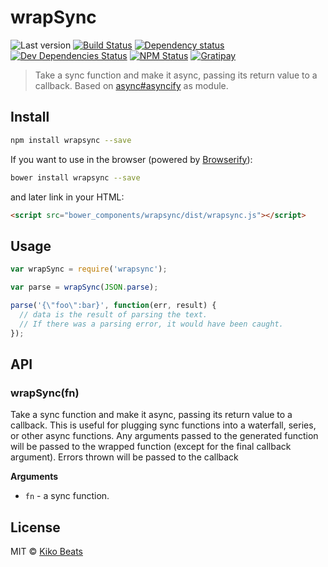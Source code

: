 # wrapSync

![Last version](https://img.shields.io/github/tag/Kikobeats/wrapsync.svg?style=flat-square)
[![Build Status](http://img.shields.io/travis/Kikobeats/wrapsync/master.svg?style=flat-square)](https://travis-ci.org/Kikobeats/wrapsync)
[![Dependency status](http://img.shields.io/david/Kikobeats/wrapsync.svg?style=flat-square)](https://david-dm.org/Kikobeats/wrapsync)
[![Dev Dependencies Status](http://img.shields.io/david/dev/Kikobeats/wrapsync.svg?style=flat-square)](https://david-dm.org/Kikobeats/wrapsync#info=devDependencies)
[![NPM Status](http://img.shields.io/npm/dm/wrapsync.svg?style=flat-square)](https://www.npmjs.org/package/wrapsync)
[![Gratipay](https://img.shields.io/gratipay/Kikobeats.svg?style=flat-square)](https://gratipay.com/~Kikobeats/)

> Take a sync function and make it async, passing its return value to a callback. Based on [async#asyncify](https://github.com/caolan/async#asyncifyfunc) as module.

## Install

```bash
npm install wrapsync --save
```

If you want to use in the browser (powered by [Browserify](http://browserify.org/)):

```bash
bower install wrapsync --save
```

and later link in your HTML:

```html
<script src="bower_components/wrapsync/dist/wrapsync.js"></script>
```

## Usage

```js
var wrapSync = require('wrapsync');

var parse = wrapSync(JSON.parse);

parse('{\"foo\":bar}', function(err, result) {
  // data is the result of parsing the text.
  // If there was a parsing error, it would have been caught.
});
```

## API

### wrapSync(fn)

Take a sync function and make it async, passing its return value to a callback. This is useful for plugging sync functions into a waterfall, series, or other async functions. Any arguments passed to the generated function will be passed to the wrapped function (except for the final callback argument). Errors thrown will be passed to the callback

__Arguments__

* `fn` - a sync function.

## License

MIT © [Kiko Beats](http://kikobeats.com)
